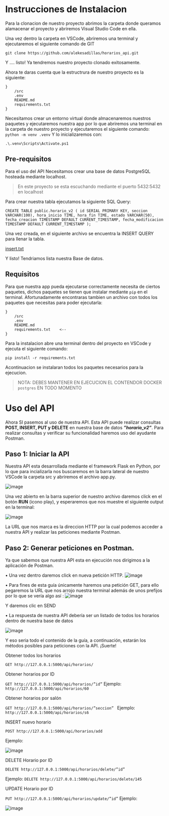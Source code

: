 # Instrucciones de Instalacion


Para la clonacion de nuestro proyecto abrimos la carpeta donde queramos alamacenar el proyecto y abriremos Visual Studio Code en ella.

Una vez dentro la carpeta en VSCode, abriremos una terminal y ejecutaremos el siguiente comando de GIT

`git clone https://github.com/alekesadillas/horarios_api.git`

Y .... listo! Ya tendremos nuestro proyecto clonado exitosamente.

Ahora te daras cuenta que la estructrura de nuestro proyecto es la siguiente:


```
}
    /src
    .env
    README.md
    requirements.txt
}
```

Necesitamos crear un entorno virtual donde almacenaremos nuestros paquetes y ejecutaremos nuestra app
por lo que abriremos una terminal en la carpeta de nuestro proyecto y ejecutaremos el siguiente comando: `python -m venv .venv`
Y lo inicializaremos con:

`.\.venv\Scripts\Activate.ps1 `


## Pre-requisitos


Para el uso del API Necesitamos crear una base de datos PostgreSQL hosteada mediante localhost.


>  En este proyecto se esta escuchando mediante el puerto 5432:5432 en localhost


Para crear nuestra tabla ejecutamos la siguiente SQL Query:

`CREATE TABLE public.horario_v2 (
    id SERIAL PRIMARY KEY,
    seccion VARCHAR(100),
    hora_inicio TIME,
    hora_fin TIME,
    estado VARCHAR(50),
    fecha_creacion TIMESTAMP DEFAULT CURRENT_TIMESTAMP,
    fecha_modificacion TIMESTAMP DEFAULT CURRENT_TIMESTAMP
);
`


Una vez creada, en el siguiente archivo se encuentra la INSERT QUERY para llenar la tabla.

[insert.txt](https://github.com/user-attachments/files/19805981/insert.txt)

Y listo! Tendriamos lista nuestra Base de datos.






## Requisitos


Para que nuestra app pueda ejecutarse correctamente necesita de ciertos paquetes, dichos paquetes se tienen que instalar mediante `pip` en el terminal.
Afortunadamente encontraras tambien un archivo con todos los paquetes que necesitas para poder ejecutarla:

```
}
    /src
    .env
    README.md
    requirements.txt    <--
}
```

Para la instalacion abre una terminal dentro del proyecto en VSCode y ejecuta el siguiente comando:

`pip install -r requirements.txt`

Acontinuacion se instalaran todos los paquetes necesarios para la ejecucion.


> NOTA: DEBES MANTENER EN EJECUCION EL CONTENDOR DOCKER `postgres` EN TODO MOMENTO



# Uso del API

Ahora SI pasemos al uso de nuestra API.
Esta API puede realizar consultas **POST, INSERT, PUT y DELETE** en nuestra base de datos _**”horario_v2”**_.  Para realizar consultas y verificar su funcionalidad haremos uso del ayudante Postman.

## Paso 1: Iniciar la API
Nuestra API esta desarrollada mediante el framework Flask en Python, por lo que para incializarla nos buscaremos en la barra lateral de nuestro VSCode  la carpeta src y abriremos el archivo app.py.

![image](https://github.com/user-attachments/assets/68bec4bf-2d97-4e6f-8189-f015171fb49f)


Una vez abierto en la barra superior de nuestro archivo daremos click en el botón **RUN** (icono play), y esperaremos que nos muestre el siguiente output en la terminal:

![image](https://github.com/user-attachments/assets/0a65e94c-ac2f-48a2-a11b-cc60e6a59807)

 
La URL que nos marca es la direccion HTTP por la cual podemos acceder a nuestra API y realizar las peticiones mediante Postman.

## Paso 2: Generar peticiones en Postman.
Ya que sabemos que nuestra API esta en ejecución nos dirigimos a la aplicación de Postman.

•	Una vez dentro daremos click en nueva petición HTTP.
    ![image](https://github.com/user-attachments/assets/778e217c-f3d1-4919-ba71-f95eef4c815d)


•	Para fines de esta guía únicamente haremos una petición GET, para ello pegaremos la URL que nos arrojo nuestra terminal además de unos prefijos por lo que se vería algo así : 
![image](https://github.com/user-attachments/assets/d425a993-facb-4b7d-9e3f-edcf1ec82620)


Y daremos clic en SEND



•	La respuesta de nuestra API debería ser un listado de todos los horarios dentro de nuestra base de datos

 ![image](https://github.com/user-attachments/assets/91605fb8-22e6-47f3-8896-8de4920514fa)


Y eso seria todo el contenido de la guía, a continuación, estarán los métodos posibles para peticiones con la API. ¡Suerte!


Obtener todos los horarios

`GET http://127.0.0.1:5000/api/horarios/`


Obtener horarios por ID

`GET http://127.0.0.1:5000/api/horarios/”id”`
Ejemplo: `http://127.0.0.1:5000/api/horarios/60`


Obtener horarios por salón

`GET http://127.0.0.1:5000/api/horarios/”seccion”
`
Ejemplo: `http://127.0.0.1:5000/api/horarios/s6`


INSERT nuevo horario

`POST http://127.0.0.1:5000/api/horarios/add`

Ejemplo:

 ![image](https://github.com/user-attachments/assets/62ea6424-6b4d-4b97-863a-76822c495502)


DELETE Horario por ID

`DELETE http://127.0.0.1:5000/api/horarios/delete/”id”`

Ejemplo: `DELETE http://127.0.0.1:5000/api/horarios/delete/145`


UPDATE Horario por ID

`PUT http://127.0.0.1:5000/api/horarios/update/”id”`
Ejemplo:

 ![image](https://github.com/user-attachments/assets/d7504678-4247-4439-8a5b-bdfbda4d33a4)


